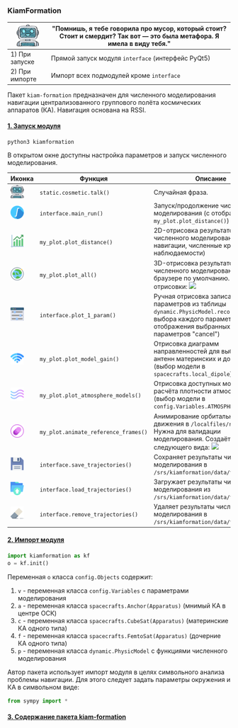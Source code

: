 ### KiamFormation
| <img src="kiamformation/static/robot1.png" alt="robot image" width="50"/> | "Помнишь, я тебе говорила про мусор, который стоит? Стоит и смердит? Так вот — это была метафора. Я имела в виду тебя." |
|---------------------------------------------------------------------------|-------------------------------------------------------------------------------------------------------------------------|
| 1) При запуске                                                            | Прямой запуск модуля `interface` (интерфейс PyQt5)                                                                      |
| 2) При импорте                                                            | Импорт всех подмодулей кроме `interface`                                                                                |

Пакет `kiam-formation` предназначен для численного моделирования навигации централизованного группового полёта космических аппаратов (КА). Навигация основана на RSSI.

#### <u>1. Запуск модуля</u>
``` console
python3 kiamformation
```
В открытом окне доступны настройка параметров и запуск численного моделирования.

| Иконка                                                     | Функция                              | Описание                                                                                                                                                                  |
|------------------------------------------------------------|--------------------------------------|---------------------------------------------------------------------------------------------------------------------------------------------------------------------------|
| <img src="kiamformation/static/robot1.png" width="30"/>    | `static.cosmetic.talk()`             | Случайная фраза.                                                                                                                                                          |
| <img src="kiamformation/static/integral.png" width="30"/>  | `interface.main_run()`               | Запуск/продолжение численного моделирования (с отображением `my_plot.plot_distance()`)                                                                                    |
| <img src="kiamformation/static/plot.png" width="30"/>      | `my_plot.plot_distance()`            | 2D-отрисовка результатов численного моделирования (ошибки навигации, численные критерии наблюдаемости)                                                                    |
| <img src="kiamformation/static/orbit.png" width="30"/>     | `my_plot.plot_all()`                 | 3D-отрисовка результатов численного моделирования в браузере по умолчанию. Пример отрисовки: <img src="images/example.gif" width="300">                                   |
| <img src="kiamformation/static/param.png" width="30"/>     | `interface.plot_1_param()`           | Ручная отрисовка записанных параметров из таблицы `dynamic.PhysicModel.record` (после выбора каждого параметра "ок", для отображения выбранных параметров "cancel")       |
| <img src="kiamformation/static/antenna.png" width="30"/>   | `my_plot.plot_model_gain()`          | Отрисовка диаграмм направленностей для выбранных антенн материнских и дочерних КА (выбор модели в `spacecrafts.local_dipole`)                                             |
| <img src="kiamformation/static/air.png" width="30"/>       | `my_plot.plot_atmosphere_models()`   | Отрисовка доступных моделей расчёта плотности атмосферы (выбор модели в `config.Variables.ATMOSPHERE_MODEL`)                                                              |
| <img src="kiamformation/static/animation.png" width="30"/> | `my_plot.animate_reference_frames()` | Анимирование орбитального движения в `/localfiles/res.gif`. Нужна для валидации моделирования. Создаёт анимацию следующего вида: <img src="images/earth.gif" width="300"> |
| <img src="kiamformation/static/save.png" width="30"/>      | `interface.save_trajectories()`      | Сохраняет результаты численного моделирования в `/srs/kiamformation/data/trajectories`                                                                                    |
| <img src="kiamformation/static/load.png" width="30"/>      | `interface.load_trajectories()`      | Загружает результаты численного моделирования из `/srs/kiamformation/data/trajectories`                                                                                   |
| <img src="kiamformation/static/eraser.png" width="30"/>    | `interface.remove_trajectories()`    | Удаляет результаты численного моделирования в `/srs/kiamformation/data/trajectories`                                                                                      |


#### <u>2. Импорт модуля</u>
``` Python
import kiamformation as kf
o = kf.init()
```

Переменная `o` класса `config.Objects` содержит:
1) `v` - переменная класса `config.Variables` с параметрами моделирования
2) `a` - переменная класса `spacecrafts.Anchor(Apparatus)` (мнимый КА в центре ОСК)
3) `c` - переменная класса `spacecrafts.CubeSat(Apparatus)` (материнские КА одного типа)
4) `f` - переменная класса `spacecrafts.FemtoSat(Apparatus)` (дочерние КА одного типа)
5) `p` - переменная класса `dynamic.PhysicModel` с функциями численного моделирования

Автор пакета использует импорт модуля в целях символьного анализа проблемы навигации. Для этого следует задать параметры окружения и КА в символьном виде:
``` Python
from sympy import *
```

#### <u>3. Содержание пакета kiam-formation</u>
